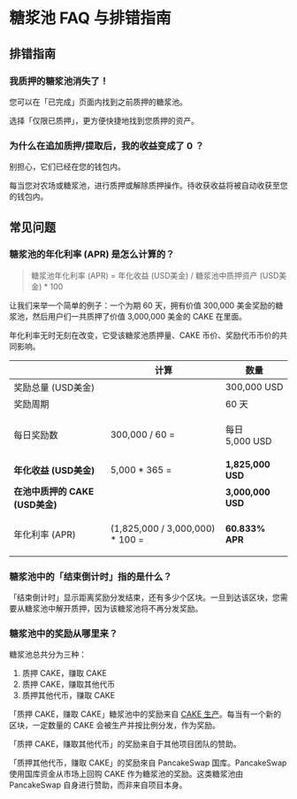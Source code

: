 # 糖浆池 FAQ 与排错指南

## 排错指南

### 我质押的糖浆池消失了！

您可以在「已完成」页面内找到之前质押的糖浆池。

选择「仅限已质押」，更方便快捷地找到您质押的资产。

### **为什么在追加质押/提取后，我的收益变成了 0 ？**

别担心，它们已经在您的钱包内。

每当您对农场或糖浆池，进行质押或解除质押操作。待收获收益将被自动收获至您的钱包内。

## **常见问题**

### 糖浆池的年化利率 (APR) 是怎么计算的？

> 糖浆池年化利率 (APR) = 年化收益 (USD美金) / 糖浆池中质押资产 (USD美金) \* 100

让我们来举一个简单的例子：一个为期 60 天，拥有价值 300,000 美金奖励的糖浆池，然后用户们一共质押了价值 3,000,000 美金的 CAKE 在里面。

年化利率无时无刻在改变，它受该糖浆池质押量、CAKE 币价、奖励代币币价的共同影响。

|                         | **计算**                            | 数量                                         |
| ----------------------- | --------------------------------- | ------------------------------------------ |
| 奖励总量 (USD美金)            |                                   | 300,000 USD                                |
| 奖励周期                    |                                   | 60 天                                       |
| 每日奖励数                   | 300,000 / 60 =                    | <p>每日 <br>5,000 USD </p>                   |
| **年化收益 (USD美金)**        | 5,000 \* 365 =                    | **1,825,000 USD**                          |
| **在池中质押的 CAKE (USD美金)** |                                   | **3,000,000 USD**                          |
| 年化利率 (APR)              | (1,825,000 / 3,000,000) \* 100 =  | <p></p><p><strong>60.833% APR</strong></p> |

### **糖浆池中的「**结束倒计时**」指的是什么？**

「结束倒计时」显示距离奖励分发结束，还有多少个区块。一旦到达该区块，您需要从糖浆池中解开质押，因为该糖浆池将不再分发奖励。

### **糖浆池中的奖励从哪里来？**

糖浆池总共分为三种：

1. 质押 CAKE，赚取 CAKE
2. 质押 CAKE，赚取其他代币
3. 质押其他代币，赚取 CAKE

「质押 CAKE，赚取 CAKE」糖浆池中的奖励来自 [CAKE 生产](../../../tokenomics/cake/cake-dai-bi-jing-ji-mo-xing.md)。每当有一个新的区块，一定数量的 CAKE 会被生产并按比例分发，作为奖励。

「质押 CAKE，赚取其他代币」的奖励来自于其他项目团队的赞助。

「质押其他代币，赚取 CAKE」的奖励來自 PancakeSwap 国库。PancakeSwap 使用国库资金从市场上回购 CAKE 作为糖浆池的奖励。这类糖浆池由 PancakeSwap 自身进行赞助，而非来自项目本身。
